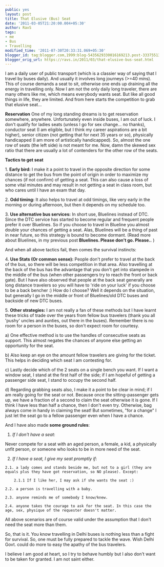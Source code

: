 ```yaml
---
public: yes
layout: post
title: That Elusive (Bus) Seat
date: '2011-03-05T21:20:00.004+05:30'
author: RavS
tags:
- me
- Bus
- Travelling
modified_time: '2011-07-30T20:33:31.069+05:30'
blogger_id: tag:blogger.com,1999:blog-5435629330016169213.post-3337551333160527567
blogger_orig_url: https://ravs.in/2011/03/that-elusive-bus-seat.html
---
```


I am a daily user of public transport (which is a classier way of saying that I travel by buses daily). And usually it involves long journeys (>=40 mins). This of course demands a seat to sit, otherwise one ends up draining all the energy in travelling only. Now I am not the only daily long traveler, there are many others like me, which means everybody wants seat. But like all good things in life, they are limited. And from here starts the competition to grab that elusive seat...

**Reservation**
One of my long standing dreams is to get reservation somewhere, anywhere. Unfortunately even inside buses, I am out of luck. I don't qualify for ladies seats (unless I go for sex change... no thanks), conductor seat (I am eligible, but I think my career aspirations are a bit higher), senior citizen (not getting that for next 35 years or so), physically handicapped (I am more of artistically handicapped). So, almost the one row of seats (the left side) is not meant for me. Now, damn the skewed sex ratio that there are usually a lot of contenders for the other row of the seats.

**Tactics to get seat**

1. **Early bird:** I make it a point to travel in the opposite direction for some distance to get the bus from the point of origin in order to maximize my chances (if not confirm) of getting a seat. This can also cause a loss of some vital minutes and may result in not getting a seat in class room, but who cares until I have an exam that day.

2. **Odd timing:** It also helps to travel at odd timings, like very early in the morning or during afternoon, but then it depends on my schedule too.

3. **Use alternative bus services:** In short use, Bluelines instead of DTC. Since the DTC service has started to become regular and frequent people prefer it over Bluelines. So if you choose to travel in Blueline you almost double your chances of getting a seat. Alas, Bluelines will be a thing of past in near future, so this strategy is bound to become dormant. (Read more about Bluelines, in my previous post **Bluelines. Please don't go. Please..** )

And when all above tactics fail, then comes the survival instincts:

4. **Use Stats (Or common sense):** People don't prefer to travel at the back of the bus, so there will be less competition in that area. Also travelling at the back of the bus has the advantage that you don't get into stampede in the middle of the bus (when other passengers try to reach the front or back gate). But I have also observed that people at the back seat generally are long distance travelers so you will have to 'ride on your luck' if you choose to be a back bencher :) How do I choose? Well it depends on the situation, but generally I go in the middle or front of Bluelines/old DTC buses and backside of new DTC buses.

5. **Other strategies:** I am not really a fan of these methods but I have learnt these tricks of trade over the years from fellow bus travelers (thank you all 'pushy' uncles and aunties, out there in the buses). Remember there is no room for a person in the buses, so don't expect room for courtesy. 

a) One effective method is to use the handles of consecutive seats as support. This almost negates the chances of anyone else getting an opportunity for the seat.

b) Also keep an eye on the amount fellow travelers are giving for the ticket. This helps in deciding which seat I am contesting for. 

c) Lastly decide which of the 2 seats on a single bench you want. If I want a window seat, I stand at the first half of the side; if I am hopeful of getting a passenger side seat, I stand to occupy the second half.

d) Regarding grabbing seats also, I make it a point to be clear in mind; if I am really going for the seat or not. Because once the sitting-passenger gets up, we have a fraction of a second to claim the seat otherwise it is gone. If I think I have less than half a chance, then I don't even try. Otherwise, bag always come in handy in claiming the seat! But sometimes, "for a change" I just let the seat go to a fellow passenger even when I have a chance.

And I have also made **some ground rules**:

1. _If I don't have a seat_:

Never compete for a seat with an aged person, a female, a kid, a physically unfit person, or someone who looks to be in more need of the seat.

2. _If I have a seat, I give my seat promptly if_:

```
2.1. a lady comes and stands beside me, but not to a girl (they are equals plus they have got reservation, so NO please). Except:

	2.1.1 If I like her, I may ask if she wants the seat :)

2.2. a person is travelling with a baby.

2.3. anyone reminds me of somebody I know/knew.

2.4. anyone takes the courage to ask for the seat. In this case the age, sex, physique of the requester doesn't matter.
```

All above scenarios are of course valid under the assumption that I don't need the seat more than them.

So, that is it. You know travelling in Delhi buses is nothing less than a fight for survival. So, one must be fully prepared to tackle the wave. Wish Delhi Govt. could do more to easy the apathy of the bus travelers.

I believe I am good at heart, so I try to behave humbly but I also don't want to be taken for granted. I am not saint either.
